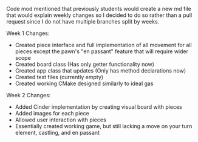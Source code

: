 Code mod mentioned that previously students would create a new md file that would explain weekly changes so I decided to do so rather than a pull request since I do not have multiple branches split by weeks.

Week 1 Changes:

- Created piece interface and full implementation of all movement for all pieces except the pawn's "en passant" feature that will require wider scope
- Created board class (Has only getter functionality now)
- Created app class that updates (Only has method declarations now)
- Created test files (currently empty)
- Created working CMake designed similarly to ideal gas


Week 2 Changes:

- Added Cinder implementation by creating visual board with pieces
- Added images for each piece
- Allowed user interaction with pieces
- Essentially created working game, but still lacking a move on your turn element, castling, and en passant